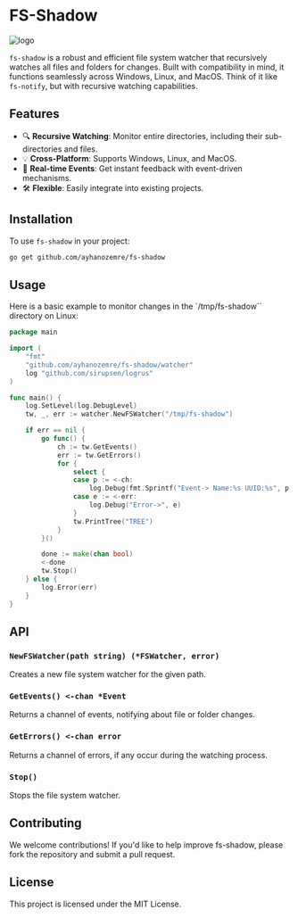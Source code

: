 # FS-Shadow

![logo](path-to-your-logo-if-you-have-one.png)

`fs-shadow` is a robust and efficient file system watcher that recursively watches all files and folders for changes. Built with compatibility in mind, it functions seamlessly across Windows, Linux, and MacOS. Think of it like `fs-notify`, but with recursive watching capabilities.

## Features

- 🔍 **Recursive Watching**: Monitor entire directories, including their sub-directories and files.
- 💡 **Cross-Platform**: Supports Windows, Linux, and MacOS.
- 🚀 **Real-time Events**: Get instant feedback with event-driven mechanisms.
- 🛠 **Flexible**: Easily integrate into existing projects.

## Installation

To use `fs-shadow` in your project:

```bash
go get github.com/ayhanozemre/fs-shadow
```

## Usage
Here is a basic example to monitor changes in the `/tmp/fs-shadow`` directory on Linux:

```go
package main

import (
	"fmt"
	"github.com/ayhanozemre/fs-shadow/watcher"
	log "github.com/sirupsen/logrus"
)

func main() {
	log.SetLevel(log.DebugLevel)
	tw, _, err := watcher.NewFSWatcher("/tmp/fs-shadow")

	if err == nil {
		go func() {
			ch := tw.GetEvents()
			err := tw.GetErrors()
			for {
				select {
				case p := <-ch:
					log.Debug(fmt.Sprintf("Event-> Name:%s UUID:%s", p.Name, p.UUID))
				case e := <-err:
					log.Debug("Error->", e)
				}
				tw.PrintTree("TREE")
			}
		}()

		done := make(chan bool)
		<-done
		tw.Stop()
	} else {
		log.Error(err)
	}
}
```


## API
### `NewFSWatcher(path string) (*FSWatcher, error)`
Creates a new file system watcher for the given path.

### `GetEvents() <-chan *Event`
Returns a channel of events, notifying about file or folder changes.

### `GetErrors() <-chan error`
Returns a channel of errors, if any occur during the watching process.

### `Stop()`
Stops the file system watcher.

## Contributing
We welcome contributions! If you'd like to help improve fs-shadow, please fork the repository and submit a pull request.

## License
This project is licensed under the MIT License.